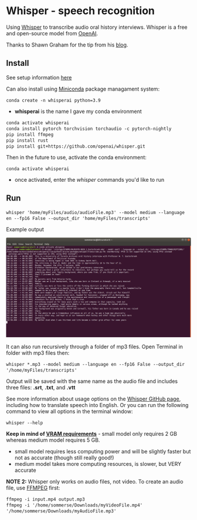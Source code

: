 # Whisper - speech recognition
Using [Whisper](https://github.com/openai/whisper) to transcribe audio oral history interviews. Whisper is a free and open-source model from [OpenAI](https://openai.com/blog/whisper/).

Thanks to Shawn Graham for the tip from his [blog](https://electricarchaeology.ca/2022/09/22/whisper-from-openai-for-transcribing-audio/).


## Install
See setup information [here](https://github.com/openai/whisper#setup)

Can also install using [Miniconda](https://conda.io/projects/conda/en/stable/user-guide/install/index.html) package managament system:

```
conda create -n whisperai python=3.9
```
* **whisperai** is the name I gave my conda environment

```
conda activate whisperai
conda install pytorch torchvision torchaudio -c pytorch-nightly
pip install ffmpeg
pip install rust
pip install git+https://github.com/openai/whisper.git
```


Then in the future to use, activate the conda environment:

```
conda activate whisperai
```

* once activated, enter the *whisper* commands you'd like to run

## Run
```
whisper 'home/myFiles/audio/audioFile.mp3' --model medium --language en --fp16 False --output_dir 'home/myFiles/transcripts'
```

Example output

![Terminal window showing whisper output](/screenshots/screenshot_terminal-whisper.png)

It can also run recursively through a folder of mp3 files. Open Terminal in folder with mp3 files then:

```
whisper *.mp3 --model medium --language en --fp16 False --output_dir '/home/myFiles/transcripts'
``` 

Output will be saved with the same name as the audio file and includes three files: **.srt**, **.txt**, and **.vtt**

See more information about usage options on the [Whisper GitHub page](https://github.com/openai/whisper#available-models-and-languages), including how to translate speech into English. Or you can run the following command to view all options in the terminal window:

```
whisper --help
```

**Keep in mind of [VRAM requirements](https://github.com/openai/whisper#available-models-and-languages)** - small model only requires 2 GB whereas medium model requires 5 GB.
* small model requires less computing power and will be slightly faster but not as accurate (though still really good!)
* medium model takes more computing resources, is slower, but VERY accurate

**NOTE 2:** Whisper only works on audio files, not video. To create an audio file, use [FFMPEG](https://ffmpeg.org/) first:

```
ffmpeg -i input.mp4 output.mp3
ffmpeg -i '/home/sommerse/Downloads/myVideoFile.mp4' '/home/sommerse/Downloads/myAudioFile.mp3'
```